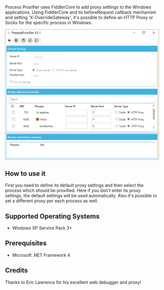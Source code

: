 Process Proxifier uses FiddlerCore to add proxy settings to the Windows applications. Using FiddlerCore and its beforeRequest callback mechanism and setting 'X-OverrideGateway', it's possible to define an HTTP Proxy or Socks for the specific process in Windows.

![Process Proxifier](/ProcessProxifier/Images/pp.png) 

How to use it
---
First you need to define its default proxy settings and then select the process which should be proxified. Here if you don't enter its proxy settings, the default settings will be used automatically. Also it's possible to set a different proxy per each process as well.
 

Supported Operating Systems
---
   - Windows XP Service Pack 3+

 

Prerequisites
---
   - Microsoft .NET Framework 4

 

Credits
---
Thanks to Eric Lawrence for his excellent web debugger and proxy!
